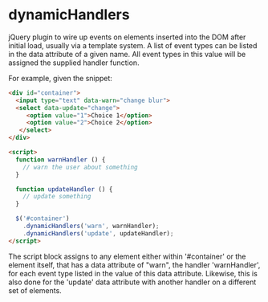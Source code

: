 dynamicHandlers
===============

jQuery plugin to wire up events on elements inserted into the DOM after initial load, usually via a template system. A list of event types can be listed in the data attribute of a given name. All event types in this value will be assigned the supplied handler function.

For example, given the snippet:

```html
<div id="container">
  <input type="text" data-warn="change blur">
  <select data-update="change">
     <option value="1">Choice 1</option>
     <option value="2">Choice 2</option>
   </select>
</div>

<script>
  function warnHandler () {
    // warn the user about something
  }

  function updateHandler () {
    // update something
  }

  $('#container')
    .dynamicHandlers('warn', warnHandler);
    .dynamicHandlers('update', updateHandler);
</script>
```

The script block assigns to any element either within '#container' or the element itself, that has a data attribute of "warn", the handler 'warnHandler', for each event type listed in the value of this data attribute. Likewise, this is also done for the 'update' data attribute with another handler on a different set of elements.